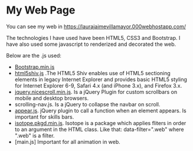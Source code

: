 # My Web Page

You can see my web in https://laurajaimevillamayor.000webhostapp.com/

The technologies I have used have been HTML5, CSS3 and Bootstrap. 
I have also used some javascript to renderized and decorated the web.

Below are the .js used:

* [Bootstrap.min.js](http://getbootstrap.com/docs/4.0/getting-started/download/)
* [html5shiv.js](https://github.com/aFarkas/html5shiv) .The HTML5 Shiv enables use of HTML5 sectioning elements in legacy Internet Explorer and provides basic HTML5      styling for Internet Explorer 6-9, Safari 4.x (and iPhone 3.x), and Firefox 3.x.
* [jquery.nicescroll.min.js](https://github.com/inuyaksa/jquery.nicescroll/releases). Is a jQuery Plugin for custom scrollbars on mobile and desktop browsers.
* scrolling-nav.js. Is a jQuery to collapse the navbar on scroll.
* [appear.js](https://github.com/bas2k/jquery.appear/). jQuery plugin to call a function when an element appears. Is important for skills bars.
* [isotope.pkgd.min.js](https://isotope.metafizzy.co/). Isotope is a package which applies fliters in order to an argument in the HTML class. Like that: data-filter=".web" where ".web" is a filter.
* [main.js] Important for all animation in web.
